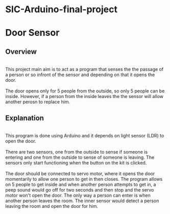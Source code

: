 # SIC-Arduino-final-project
# Door Sensor
## Overview
<br>This project main aim is to act as a program that senses the the passage of a person or so infront of the sensor and depending on that it opens the door.</br>
<br>The door opens only for 5 people from the outside, so only 5 people can be inside. However, if a person from the inside leaves the the sensor will allow another perosn to replace him.</br>

## Explanation
<br>This program is done using Arduino and it depends on light sensor (LDR) to open the door.</br>
<br>There are two sensors, one from the outside to sense if someone is entering and one from the outside to sense of someone is leaving. The sensors only start functioning when the button on the kit is clicked.</br>
<br>The door should be connected to servo motor, where it opens the door momentarily to allow one person to get in then closes. The program allows on 5 people to get inside and when another person attempts to get in, a peep sound would go off for two seconds and then stop and the servo motor won't open the door. The only way a person can enter is when another person leaves the room. The inner sensor would detect a person leaving the room and open the door for him.</br>
